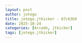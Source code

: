 ```yaml
---
layout: post
author: jotego
title: jotego.jtkicker - 87c63b9
date: 2025-10-24
categories: [Arcade, jtkicker]
tags: [jotego.jtkicker]
---
```


